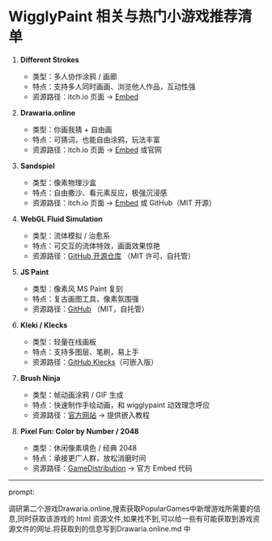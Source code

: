 # WigglyPaint 相关与热门小游戏推荐清单

1. **Different Strokes**  
   - 类型：多人协作涂鸦 / 画廊  
   - 特点：支持多人同时画画、浏览他人作品，互动性强  
   - 资源路径：itch.io 页面 → [Embed](https://itch.io/)  

2. **Drawaria.online**  
   - 类型：你画我猜 + 自由画  
   - 特点：可猜词，也能自由涂鸦，玩法丰富  
   - 资源路径：itch.io 页面 → [Embed](https://itch.io/) 或官网  

3. **Sandspiel**  
   - 类型：像素物理沙盒  
   - 特点：自由撒沙、看元素反应，极强沉浸感  
   - 资源路径：itch.io 页面 → [Embed](https://sandspiel.club) 或 GitHub（MIT 开源）  

4. **WebGL Fluid Simulation**  
   - 类型：流体模拟 / 治愈系  
   - 特点：可交互的流体特效，画面效果惊艳  
   - 资源路径：[GitHub 开源仓库](https://github.com/PavelDoGreat/WebGL-Fluid-Simulation) （MIT 许可，自托管）  

5. **JS Paint**  
   - 类型：像素风 MS Paint 复刻  
   - 特点：复古画图工具，像素氛围强  
   - 资源路径：[GitHub](https://github.com/1j01/jspaint) （MIT，自托管）  

6. **Kleki / Klecks**  
   - 类型：轻量在线画板  
   - 特点：支持多图层、笔刷，易上手  
   - 资源路径：[GitHub Klecks](https://github.com/klecks/klecks)（可嵌入版）  

7. **Brush Ninja**  
   - 类型：帧动画涂鸦 / GIF 生成  
   - 特点：快速制作手绘动画，和 wigglypaint 动效理念呼应  
   - 资源路径：[官方网站](https://brush.ninja/) → 提供嵌入教程  

8. **Pixel Fun: Color by Number / 2048**  
   - 类型：休闲像素填色 / 经典 2048  
   - 特点：承接更广人群，放松消磨时间  
   - 资源路径：[GameDistribution](https://gamedistribution.com/) → 官方 Embed 代码


----
prompt:

调研第二个游戏Drawaria.online,搜索获取PopularGames中新增游戏所需要的信息,同时获取该游戏的 html 资源文件,如果找不到,可以给一些有可能获取到游戏资源文件的网址.将获取到的信息写到Drawaria.online.md 中